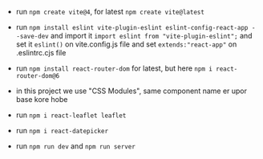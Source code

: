 - run `npm create vite@4`, for latest `npm create vite@latest`
- run `npm install eslint vite-plugin-eslint eslint-config-react-app --save-dev` and import it `import eslint from "vite-plugin-eslint";` and set it `eslint()` on vite.config.js file and set `extends:"react-app"` on .eslintrc.cjs file

- run `npm install react-router-dom` for latest, but here `npm i react-router-dom@6`

- in this project we use "CSS Modules", same component name er upor base kore hobe

- run `npm i react-leaflet leaflet`
- run `npm i react-datepicker`

- run `npm run dev` and `npm run server`
